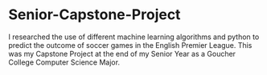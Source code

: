# Senior-Capstone-Project
I researched the use of different machine learning algorithms and python to predict the outcome of soccer games in the English Premier League. This was my Capstone Project at the end of my Senior Year as a Goucher College Computer Science Major.
